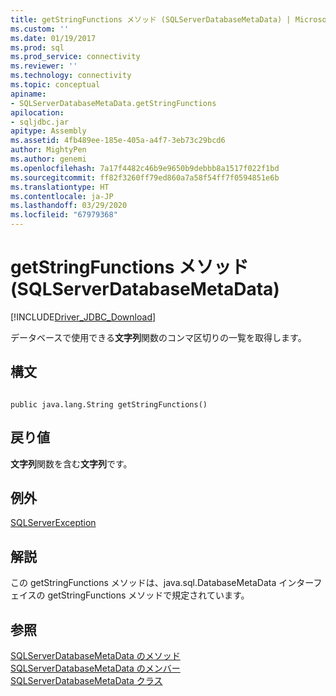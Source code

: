```yaml
---
title: getStringFunctions メソッド (SQLServerDatabaseMetaData) | Microsoft Docs
ms.custom: ''
ms.date: 01/19/2017
ms.prod: sql
ms.prod_service: connectivity
ms.reviewer: ''
ms.technology: connectivity
ms.topic: conceptual
apiname:
- SQLServerDatabaseMetaData.getStringFunctions
apilocation:
- sqljdbc.jar
apitype: Assembly
ms.assetid: 4fb489ee-185e-405a-a4f7-3eb73c29bcd6
author: MightyPen
ms.author: genemi
ms.openlocfilehash: 7a17f4482c46b9e9650b9debbb8a1517f022f1bd
ms.sourcegitcommit: ff82f3260ff79ed860a7a58f54ff7f0594851e6b
ms.translationtype: HT
ms.contentlocale: ja-JP
ms.lasthandoff: 03/29/2020
ms.locfileid: "67979368"
---
```

# <a name="getstringfunctions-method-sqlserverdatabasemetadata"></a>getStringFunctions メソッド (SQLServerDatabaseMetaData)
[!INCLUDE[Driver_JDBC_Download](../../../includes/driver_jdbc_download.md)]

  データベースで使用できる**文字列**関数のコンマ区切りの一覧を取得します。  
  
## <a name="syntax"></a>構文  
  
```  
  
public java.lang.String getStringFunctions()  
```  
  
## <a name="return-value"></a>戻り値  
 **文字列**関数を含む**文字列**です。  
  
## <a name="exceptions"></a>例外  
 [SQLServerException](../../../connect/jdbc/reference/sqlserverexception-class.md)  
  
## <a name="remarks"></a>解説  
 この getStringFunctions メソッドは、java.sql.DatabaseMetaData インターフェイスの getStringFunctions メソッドで規定されています。  
  
## <a name="see-also"></a>参照  
 [SQLServerDatabaseMetaData のメソッド](../../../connect/jdbc/reference/sqlserverdatabasemetadata-methods.md)   
 [SQLServerDatabaseMetaData のメンバー](../../../connect/jdbc/reference/sqlserverdatabasemetadata-members.md)   
 [SQLServerDatabaseMetaData クラス](../../../connect/jdbc/reference/sqlserverdatabasemetadata-class.md)  
  
  
